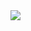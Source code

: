<img src="https://github.com/iamthevoid/extensions/blob/master/extensions.svg" href="https://bintray.com/beta/#/iamthevoid/maven/extensions">